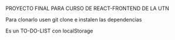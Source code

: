 PROYECTO FINAL PARA CURSO DE REACT-FRONTEND DE LA UTN 


Para clonarlo usen git clone  e instalen las dependencias 


Es un TO-DO-LIST con localStorage


